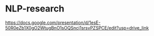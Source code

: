 # NLP-research

https://docs.google.com/presentation/d/1esE-50R0eZb1X0gO2WtugBnO1sOQSncj1srsvPZSPCE/edit?usp=drive_link
